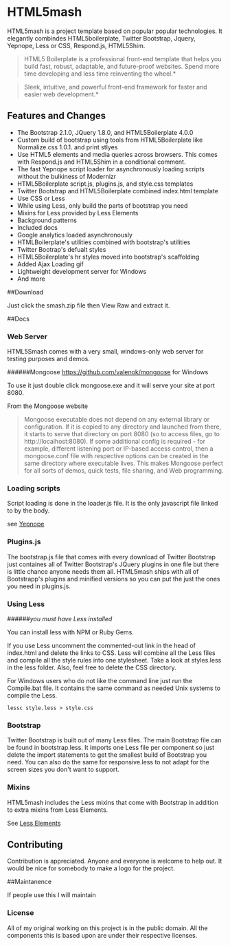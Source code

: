# HTML5mash

HTML5mash is a project template based on popular popular technologies.  It elegantly combindes HTML5boilerplate, Twitter Bootstrap, Jquery, Yepnope, Less or CSS, Respond.js, HTML5Shim.

>HTML5 Boilerplate is a professional front-end template that helps you build fast, robust, adaptable, and future-proof websites. Spend more time developing and less time reinventing the wheel.*

>Sleek, intuitive, and powerful front-end framework for faster and easier web development.*

## Features and Changes

* The Bootstrap 2.1.0, JQuery 1.8.0, and HTML5Boilerplate 4.0.0
* Custom build of bootstrap using tools from HTML5Boilerplate like Normalize.css 1.0.1. and print stlyes
* Use HTML5 elements and media queries across browsers.  This comes with Respond.js and HTML5Shim in a conditional comment.
* The fast Yepnope script loader for asynchronously loading scripts without the bulkiness of Modernizr
* HTML5Boilerplate script.js, plugins.js, and style.css templates
* Twitter Bootstrap and HTML5Boilerplate combined index.html template
* Use CSS or Less
* While using Less, only build the parts of bootstrap you need
* Mixins for Less provided by Less Elements
* Background patterns
* Included docs
* Google analytics loaded asynchronously
* HTMLBoilerplate's utilities combined with bootstrap's utilities
* Twitter Bootrap's defualt styles
* HTML5Boilerplate's hr styles moved into bootstrap's scaffolding
* Added Ajax Loading gif
* Lightweight development server for Windows
* And more

##Download

Just click the smash.zip file then View Raw and extract it.

##Docs

### Web Server

HTML5Smash comes with a very small, windows-only web server for testing purposes and demos.

######Mongoose https://github.com/valenok/mongoose for Windows

To use it just double click mongoose.exe and it will serve your site at port 8080.

From the Mongoose website
> Mongoose executable does not depend on any external library or configuration. If it is copied to any directory and launched from there, it starts to serve that directory on port 8080 (so to access files, go to http://localhost:8080). If some additional config is required - for example, different listening port or IP-based access control, then a mongoose.conf file with respective options can be created in the same directory where executable lives. This makes Mongoose perfect for all sorts of demos, quick tests, file sharing, and Web programming.


### Loading scripts

Script loading is done in the loader.js file.  It is the only javascript file linked to by the body.

see [Yepnope](http://yepnope.js/)

### Plugins.js

The bootstrap.js file that comes with every download of Twitter Bootstrap just containes all of Twitter Bootstrap's JQuery plugins in one file but there is little chance anyone needs them all.  HTML5mash ships with all of Bootstrapp's plugins and minified versions so you can put the just the ones you need in plugins.js. 

### Using Less
######*you must have Less installed*

You can install less with NPM or Ruby Gems.

If you use Less uncomment the commented-out link in the head of index.html and delete the links to CSS.  Less will combine all the Less files and compile all the style rules into one stylesheet.  Take a look at styles.less in the less folder.  Also, feel free to delete the CSS directory.

For Windows users who do not like the command line just run the Compile.bat file.  It contains the same command as needed Unix systems to compile the Less.

`lessc style.less > style.css`

### Bootstrap

Twitter Bootstrap is built out of many Less files.  The main Bootstrap file can be found in bootstrap.less.  It imports one Less file per component so just delete the import statements to get the smallest build of Bootstrap you need.  You can also do the same for responsive.less to not adapt for the screen sizes you don't want to support.

### Mixins 

HTML5mash includes the Less mixins that come with Bootstrap in addition to extra mixins from  Less Elements.

See [Less Elements](http://lesselements.com/)

## Contributing

Contribution is appreciated.  Anyone and everyone is welcome to help out.  It would be nice for somebody to make a logo for the project.

##Maintanence

If people use this I will maintain

### License

All of my original working on this project is in the public domain.  All the components this is based upon are under their respective licenses.